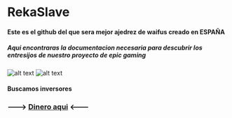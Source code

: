 # RekaSlave
#### Este es el github del que sera mejor ajedrez de waifus creado en ESPAÑA
##### Aqui encontraras la documentacion necesaria para descubrir los entresijos de nuestro proyecto de epic gaming
![alt text](https://ih0.redbubble.net/image.406681817.6423/poster,840x830,f8f8f8-pad,750x1000,f8f8f8.u3.jpg "Ke es waifu")
![alt text](https://www.ichess.es/wp-content/uploads/2016/02/wood-chess-pieces-board-box-combo-1.jpg "Ke es ajedres")
#### Buscamos inversores
### ---> [Dinero aqui](https://paypal.me/pools/c/8iGjmLftiJ) <---
